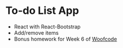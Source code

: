 # To-do List App

- React with React-Bootstrap
- Add/remove items
- Bonus homework for Week 6 of [Woofcode](https://www.woofcode.com/learn/week6/bonus-homework)
